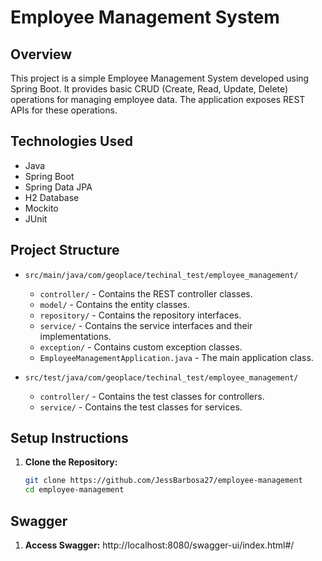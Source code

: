 # Employee Management System

## Overview

This project is a simple Employee Management System developed using Spring Boot. It provides basic CRUD (Create, Read, Update, Delete) operations for managing employee data. The application exposes REST APIs for these operations.

## Technologies Used

- Java
- Spring Boot
- Spring Data JPA
- H2 Database
- Mockito
- JUnit

## Project Structure

- `src/main/java/com/geoplace/techinal_test/employee_management/`
  - `controller/` - Contains the REST controller classes.
  - `model/` - Contains the entity classes.
  - `repository/` - Contains the repository interfaces.
  - `service/` - Contains the service interfaces and their implementations.
  - `exception/` - Contains custom exception classes.
  - `EmployeeManagementApplication.java` - The main application class.

- `src/test/java/com/geoplace/techinal_test/employee_management/`
  - `controller/` - Contains the test classes for controllers.
  - `service/` - Contains the test classes for services.

## Setup Instructions

1. **Clone the Repository:**
   ```bash
   git clone https://github.com/JessBarbosa27/employee-management
   cd employee-management
   
## Swagger

1. **Access Swagger:** http://localhost:8080/swagger-ui/index.html#/
